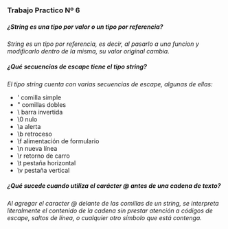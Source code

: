 ### Trabajo Practico Nº 6

##### ¿String es una tipo por valor o un tipo por referencia?

_String es un tipo por referencia, es decir, al pasarlo a una funcion y modificarlo dentro de la misma, su valor original cambia._

##### ¿Qué secuencias de escape tiene el tipo string?

_El tipo string cuenta con varias secuencias de escape, algunas de ellas:_

- \'  comilla simple
- \"  comillas dobles
- \\  barra invertida
- \0  nulo
- \a  alerta
- \b  retroceso
- \f  alimentación de formulario
- \n  nueva línea
- \r  retorno de carro 
- \t  pestaña horizontal
- \v  pestaña vertical

##### ¿Qué sucede cuando utiliza el carácter @ antes de una cadena de texto?

_Al agregar el caracter @ delante de las comillas de un string, se interpreta literalmente el contenido de la cadena sin prestar atención a códigos de escape, saltos de línea, o cualquier otro símbolo que está contenga._

